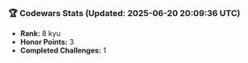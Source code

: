 ### 🏆 Codewars Stats (Updated: 2025-06-20 20:09:36 UTC)

- **Rank:** 8 kyu
- **Honor Points:** 3
- **Completed Challenges:** 1
